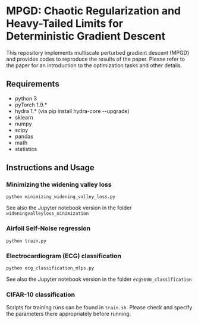 # MPGD: Chaotic Regularization and Heavy-Tailed Limits for Deterministic Gradient Descent
This repository implements multiscale perturbed gradient descent (MPGD) and provides codes to reproduce the results of the paper. Please refer to the paper for an introduction to the optimization tasks and other details.

## Requirements
- python 3
- pyTorch 1.9.* 
- hydra 1.* (via pip install hydra-core --upgrade)
- sklearn
- numpy
- scipy 
- pandas
- math
- statistics

## Instructions and Usage

### Minimizing the widening valley loss
```
python minimizing_widening_valley_loss.py
```
See also the Jupyter notebook version in the folder `wideningvalleyloss_minimization` 


### Airfoil Self-Noise regression
```
python train.py
```


### Electrocardiogram (ECG) classification
```
python ecg_classification_mlps.py
```
See also the Jupyter notebook version in the folder `ecg5000_classification`


### CIFAR-10 classification
Scripts for training runs can be found in `train.sh`. Please check and specify the parameters there appropriately before running.

